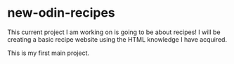 # new-odin-recipes
This current project I am working on is going to be about recipes! I will be creating a basic recipe website using the HTML knowledge I have acquired. 

This is my first main project. 